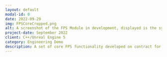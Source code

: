 ```yaml
---
layout: default
modal-id: 0
date: 2022-09-29
img: FPSCoreCropped.png
alt: A screenshot of the FPS Module in development, displayed is the system running in my personal test sandbox, not a product.
project-date: September 2022
client: C++/Unreal Engine 5
category: Engineering Demo
description: A set of core FPS functionality developed on contract for a project currently in development. I worked in collaboration with an international team of artists and designers to add additional gameplay functionality to a section of their game including customizable weapons with distinct classes, in-game pick ups, self-scoring targets, impact decals and particle effects, and more. *Note: Displayed screenshot depicts my personal FPS test sandbox, product content is not shown.*
---
```

